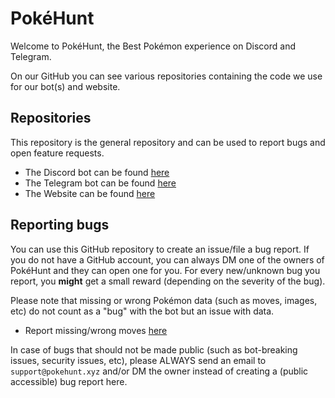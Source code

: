 # PokéHunt

Welcome to PokéHunt, the Best Pokémon experience on Discord and Telegram.

On our GitHub you can see various repositories containing the code we use for our bot(s) and website.

## Repositories

This repository is the general repository and can be used to report bugs and open feature requests.

- The Discord bot can be found [here](https://github.com/pokehunt-xyz/discord)
- The Telegram bot can be found [here](https://github.com/pokehunt-xyz/telegram)
- The Website can be found [here](https://github.com/pokehunt-xyz/website)

## Reporting bugs

You can use this GitHub repository to create an issue/file a bug report. If you do not have a GitHub account, you can always DM one of the owners of PokéHunt and they can open one for you. For every new/unknown bug you report, you **might** get a small reward (depending on the severity of the bug).

Please note that missing or wrong Pokémon data (such as moves, images, etc) do not count as a "bug" with the bot but an issue with data.
- Report missing/wrong moves [here](https://github.com/pokehunt-xyz/pokehunt-xyz/issues/5)

In case of bugs that should not be made public (such as bot-breaking issues, security issues, etc), please ALWAYS send an email to `support@pokehunt.xyz` and/or DM the owner instead of creating a (public accessible) bug report here.